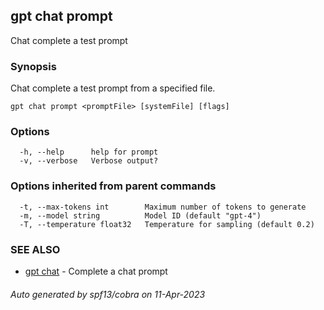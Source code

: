 ## gpt chat prompt

Chat complete a test prompt

### Synopsis

Chat complete a test prompt from a specified file.

```
gpt chat prompt <promptFile> [systemFile] [flags]
```

### Options

```
  -h, --help      help for prompt
  -v, --verbose   Verbose output?
```

### Options inherited from parent commands

```
  -t, --max-tokens int        Maximum number of tokens to generate
  -m, --model string          Model ID (default "gpt-4")
  -T, --temperature float32   Temperature for sampling (default 0.2)
```

### SEE ALSO

* [gpt chat](gpt_chat.md)	 - Complete a chat prompt

###### Auto generated by spf13/cobra on 11-Apr-2023
